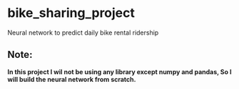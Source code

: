 # bike_sharing_project
Neural network to predict daily bike rental ridership

## Note: 
**In this project I wil not be using any library except numpy and pandas, So I will build the neural network from scratch.**
